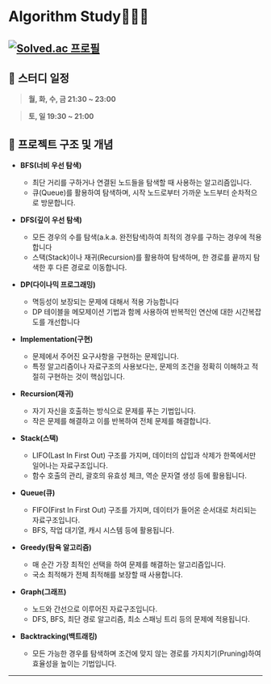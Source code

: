 # Algorithm Study👨🏻‍💻
[![Solved.ac
프로필](http://mazassumnida.wtf/api/generate_badge?boj=lh7721004)](https://solved.ac/lh7721004)
---
## 📅 스터디 일정

> **월, 화, 수, 금 21:30 ~ 23:00**

> **토, 일 19:30 ~ 21:00**

## 📁 프로젝트 구조 및 개념
- **BFS(너비 우선 탐색)**  
  - 최단 거리를 구하거나 연결된 노드들을 탐색할 때 사용하는 알고리즘입니다.
  - 큐(Queue)를 활용하여 탐색하며, 시작 노드로부터 가까운 노드부터 순차적으로 방문합니다.

- **DFS(깊이 우선 탐색)**  
  - 모든 경우의 수를 탐색(a.k.a. 완전탐색)하여 최적의 경우를 구하는 경우에 적용합니다
  - 스택(Stack)이나 재귀(Recursion)를 활용하여 탐색하며, 한 경로를 끝까지 탐색한 후 다른 경로로 이동합니다.

- **DP(다이나믹 프로그래밍)**  
  - 멱등성이 보장되는 문제에 대해서 적용 가능합니다
  - DP 테이블을 메모제이션 기법과 함께 사용하여 반복적인 연산에 대한 시간복잡도를 개선합니다

- **Implementation(구현)**  
  - 문제에서 주어진 요구사항을 구현하는 문제입니다.
  - 특정 알고리즘이나 자료구조의 사용보다는, 문제의 조건을 정확히 이해하고 적절히 구현하는 것이 핵심입니다.

- **Recursion(재귀)**  
  - 자기 자신을 호출하는 방식으로 문제를 푸는 기법입니다.
  - 작은 문제를 해결하고 이를 반복하여 전체 문제를 해결합니다.

- **Stack(스택)**  
  - LIFO(Last In First Out) 구조를 가지며, 데이터의 삽입과 삭제가 한쪽에서만 일어나는 자료구조입니다.
  - 함수 호출의 관리, 괄호의 유효성 체크, 역순 문자열 생성 등에 활용됩니다.

- **Queue(큐)**  
  - FIFO(First In First Out) 구조를 가지며, 데이터가 들어온 순서대로 처리되는 자료구조입니다.
  - BFS, 작업 대기열, 캐시 시스템 등에 활용됩니다.

- **Greedy(탐욕 알고리즘)**  
  - 매 순간 가장 최적인 선택을 하여 문제를 해결하는 알고리즘입니다.
  - 국소 최적해가 전체 최적해를 보장할 때 사용합니다.
- **Graph(그래프)**  
  - 노드와 간선으로 이루어진 자료구조입니다.
  - DFS, BFS, 최단 경로 알고리즘, 최소 스패닝 트리 등의 문제에 적용됩니다.

- **Backtracking(백트래킹)**  
  - 모든 가능한 경우를 탐색하며 조건에 맞지 않는 경로를 가지치기(Pruning)하여 효율성을 높이는 기법입니다.

---
